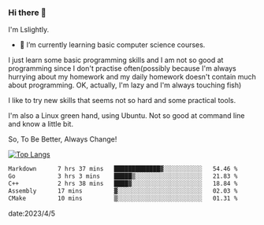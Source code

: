 ### Hi there 👋

I'm Lslightly.

- 🌱 I’m currently learning basic computer science courses.

I just learn some basic programming skills and I am not so good at programming since I don't practise often(possibly because I'm always hurrying about my homework and my daily homework doesn't contain much about programming. OK, actually, I'm lazy and I'm always touching fish)

I like to try new skills that seems not so hard and some practical tools.

I'm also a Linux green hand, using Ubuntu. Not so good at command line and know a little bit.

So, To Be Better, Always Change!

[![Top Langs](https://github-readme-stats.vercel.app/api/top-langs/?username=Lslightly&layout=compact)](https://github.com/anuraghazra/github-readme-stats)

<!--START_SECTION:waka-->

```txt
Markdown      7 hrs 37 mins   █████████████▓░░░░░░░░░░░   54.46 %
Go            3 hrs 3 mins    █████▒░░░░░░░░░░░░░░░░░░░   21.83 %
C++           2 hrs 38 mins   ████▓░░░░░░░░░░░░░░░░░░░░   18.84 %
Assembly      17 mins         ▓░░░░░░░░░░░░░░░░░░░░░░░░   02.03 %
CMake         10 mins         ▒░░░░░░░░░░░░░░░░░░░░░░░░   01.31 %
```

<!--END_SECTION:waka-->

date:2023/4/5

